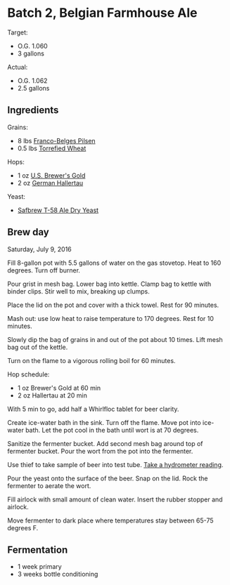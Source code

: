 # Batch 2, Belgian Farmhouse Ale

Target:

* O.G. 1.060
* 3 gallons

Actual:

* O.G. 1.062
* 2.5 gallons

## Ingredients

Grains:

* 8 lbs [Franco-Belges Pilsen][belges]
* 0.5 lbs [Torrefied Wheat][wheat]

[belges]: http://www.northernbrewer.com/franco-belges-pilsen-malt
[wheat]: http://www.northernbrewer.com/torrified-wheat

Hops:

* 1 oz [U.S. Brewer's Gold][gold]
* 2 oz [German Hallertau][tau]

[gold]: http://www.northernbrewer.com/us-brewers-gold-hop-pellets
[tau]: http://www.northernbrewer.com/german-hallertau-hop-pellets

Yeast:

* [Safbrew T-58 Ale Dry Yeast][yeast]

[yeast]: http://www.northernbrewer.com/safbrew-t-58

## Brew day

Saturday, July 9, 2016

Fill 8-gallon pot with 5.5 gallons of water on the gas stovetop.
Heat to 160 degrees.
Turn off burner.

Pour grist in mesh bag.
Lower bag into kettle.
Clamp bag to kettle with binder clips.
Stir well to mix, breaking up clumps.

Place the lid on the pot and cover with a thick towel.
Rest for 90 minutes.

Mash out: use low heat to raise temperature to 170 degrees.
Rest for 10 minutes.

Slowly dip the bag of grains in and out of the pot about 10 times.
Lift mesh bag out of the kettle.

Turn on the flame to a vigorous rolling boil for 60 minutes.

Hop schedule:

* 1 oz Brewer's Gold at 60 min
* 2 oz Hallertau at 20 min

With 5 min to go,
add half a Whirlfloc tablet for beer clarity.

Create ice-water bath in the sink.
Turn off the flame.
Move pot into ice-water bath.
Let the pot cool in the bath until wort is at 70 degrees.

Sanitize the fermenter bucket.
Add second mesh bag around top of fermenter bucket.
Pour the wort from the pot into the fermenter.

Use thief to take sample of beer into test tube.
[Take a hydrometer reading][hydrometer].

[hydrometer]: ../hydrometer.md

Pour the yeast onto the surface of the beer.
Snap on the lid.
Rock the fermenter to aerate the wort.

Fill airlock with small amount of clean water.
Insert the rubber stopper and airlock.

Move fermenter to dark place where temperatures stay between 65-75 degrees F.

## Fermentation

* 1 week primary
* 3 weeks bottle conditioning
